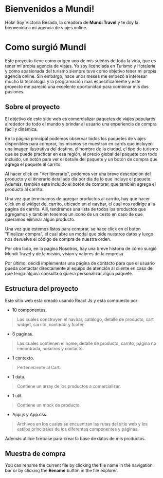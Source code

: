 # Bienvenidos a Mundi!

Hola! Soy Victoria Besada, la creadora de **Mundi Travel** y te doy la bienvenida a mi agencia de viajes online. 


# Como surgió Mundi

Este proyecto tiene como origen uno de mis sueños de toda la vida, que es tener mi propia agencia de viajes. Yo soy licenciada en Turismo y Hotelería y como apasionada del turismo siempre tuve como objetivo tener mi propia agencia online. Sin embargo, hace unos meses me empezó  a interesar mucho la tecnología y la programación mas específicamente y este proyecto me pareció una excelente oportunidad para combinar mis dos pasiones. 

## Sobre el proyecto

El objetivo de este sitio web es comercializar paquetes de viajes populares alrededor de todo el mundo y brindar al usuario una experiencia de compra fácil y dinámica.

En la página principal podemos observar todos los paquetes de viajes disponibles para comprar, los mismos se muestran en cards que incluyen una imagen ilustrativa del destino, el nombre de la ciudad, el tipo de turismo que se puede practicar en esa región, el precio global del paquete con todo incluido, un botón para ver el detalle del paquete y un botón de compra que agrega el paquete al carrito.

Al hacer click en "Ver itinerario", podemos ver una breve descripción del producto y el itinerario detallado día por día de lo que incluye el paquete. Además, también esta incluido el botón de comprar, que también agrega el producto al carrito. 

Una vez que terminamos de agregar productos al carrito, hay que hacer click en el widget del carrito, ubicado en el navbar, el cual nos redirige a la pagina de carrito. Allí, tendremos una lista de todos los productos que agregamos y también tenemos un icono de un cesto en caso de que queramos eliminar algún producto. 

Una vez que estemos listos para comprar, se hace click en el botón "Finalizar compra", el cual abre un modal que pide nuestros datos y luego nos devuelve el código de compra de nuestra orden.

Por otro lado, en la pagina Nosotros, hay una breve historia de cómo surgió Mundi Travel y de la misión, vision y valores de la empresa. 

Por último, decidi implementar una página de contacto para que el usuario pueda contactar directamente al equipo de atención al cliente en caso de que tenga alguna consulta o quiera personalizar algún paquete.


## Estructura del proyecto

Este sitio web esta creado usando React Js y esta compuesto por: 

- 10 componentes. 
> Los cuales construyen el navbar, catálogo, detalle de producto, cart widget, carrito, contador y footer,
- 6 paginas.
> Las cuales contienen el home,  detalle de producto, carrito, página no encontrada, nosotros y contacto.
- 1 contexto. 
> Perteneciente al Cart.
- 1 data.
> Contiene un array de los productos a comercializar.
- 1 util.
> Contiene un mock de producto.
- App.js y App.css.
> Archivos en los cuales se encuentran las rutas del sitio web y los estilos principales de los diferentes componentes y páginas.

Además utilice firebase para crear la base de datos de mis productos.

## Muestra de compra

You can rename the current file by clicking the file name in the navigation bar or by clicking the **Rename** button in the file explorer.